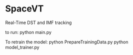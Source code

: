 # SpaceVT
Real-Time DST and IMF tracking

to run:
python main.py

To retrain the model:
python PrepareTrainingData.py
python model_trainer.py
